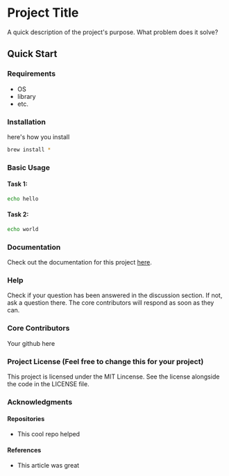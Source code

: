 # Project Title
A quick description of the project's purpose. What problem does it solve?

## Quick Start
### Requirements
* OS
* library
* etc.

### Installation
here's how you install
```bash
brew install *
```
### Basic Usage
#### Task 1:
```bash
echo hello
```
#### Task 2:
```bash
echo world
```
### Documentation
Check out the documentation for this project [here](https://google.com).
### Help
Check if your question has been answered in the discussion section. If not, ask a question there. The core contributors will respond as soon as they can.
### Core Contributors
Your github here
### Project License (Feel free to change this for your project)
This project is licensed under the MIT Lincense. See the license alongside the code in the LICENSE file.

### Acknowledgments
#### Repositories
* This cool repo helped
#### References
* This article was great